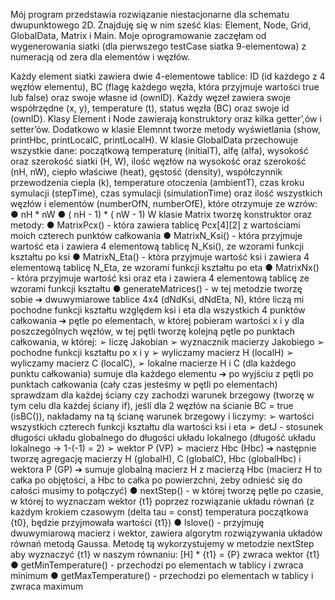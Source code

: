 Mój program przedstawia rozwiązanie niestacjonarne dla schematu
dwupunktowego 2D. Znajduję się w nim sześć klas: Element, Node,
Grid, GlobalData, Matrix i Main. Moje oprogramowanie zaczęłam od
wygenerowania siatki (dla pierwszego testCase siatka 9-elementowa) z
numeracją od zera dla elementów i węzłów.

Każdy element siatki zawiera dwie 4-elementowe tablice: ID (id każdego
z 4 węzłów elementu), BC (flagę każdego węzła, która przyjmuje
wartości true lub false) oraz swoje własne id (ownID).
Każdy węzeł zawiera swoje współrzędne (x, y), temperature (t), status
węzła (BC) oraz swoje id (ownID).
Klasy Element i Node zawierają konstruktory oraz kilka getter’,ów i
setter’ów. Dodatkowo w klasie Elemnnt tworze metody wyświetlania
(show, printHbc, printLocalC, printLocalH).
W klasie GlobalData przechowuje wszystkie dane: początkową
temperaturę (initialT), alfę (alfa), wysokość oraz szerokość siatki (H, W),
ilość węzłów na wysokość oraz szerokość (nH, nW), ciepło właściwe
(heat), gęstość (density), współczynnik przewodzenia ciepla (k),
temperature otoczenia (ambientT), czas kroku symulacji (stepTime),
czas symulacji (simulationTime) oraz ilość wszystkich węzłów i
elementów (numberOfN, numberOfE), które otrzymuje ze wzrów:
● nH * nW
● ( nH - 1) * ( nW - 1)
W klasie Matrix tworzę konstruktor oraz metody:
● MatrixPcx() - która zawiera tablicę Pcx[4][2] z wartościami moich
czterech punktów całkowania
● MatrixN_Ksi() - która przyjmuje wartość eta i zawiera 4
elementową tablicę N_Ksi(), ze wzorami funkcji kształtu po ksi
● MatrixN_Eta() - która przyjmuje wartość ksi i zawiera 4
elementową tablicę N_Eta, ze wzorami funkcji kształtu po eta
● MatrixNx() - która przyjmuje wartość ksi oraz eta i zawiera 4
elementową tablicę ze wzorami funkcji kształtu
● generateMatrices() - w tej metodzie tworzę sobie
➔ dwuwymiarowe tablice 4x4 (dNdKsi, dNdEta, N), które liczą
mi pochodne funkcji kształtu względem ksi i eta dla
wszystkich 4 punktów całkowania
➔ pętle po elementach, w której pobieram wartości x i y dla
poszczególnych węzłów, w tej pętli tworzę kolejną pętle po
punktach całkowania, w której:
➢ liczę Jakobian
➢ wyznacznik macierzy Jakobiego
➢ pochodne funkcji kształtu po x i y
➢ wyliczamy macierz H (localH)
➢ wyliczamy macierz C (localC),
➢ lokalne macierze H i C (dla każdego punktu
całkowania) sumuje dla każdego elementu
➔ po wyjściu z pętli po punktach całkowania (cały czas
jesteśmy w pętli po elementach) sprawdzam dla każdej
ściany czy zachodzi warunek brzegowy (tworzę w tym celu
dla każdej ściany if), jeśli dla 2 węzłów na ścianie BC = true
(isBC()), nakładamy na tą ścianę warunek brzegowy i
liczymy:
➢ wartości wszystkich czterech funkcji kształtu dla
wartości ksi i eta
➢ detJ - stosunek długości układu globalnego do długości
układu lokalnego (długość układu lokalnego -> 1-(-1) =
2)
➢ wektor P (VP)
➢ macierz Hbc (Hbc)
➔ następnie tworzę agregację macierzy H (globalH), C
(globalC), Hbc (globalHbc) i wektora P (GP)
➔ sumuje globalną macierz H z macierzą Hbc (macierz H to
całka po objętości, a Hbc to całka po powierzchni, żeby
odnieść się do całości musimy to połączyć)
● nextStep() - w której tworzę pętle po czasie, w której to
wyznaczam wektor {t1} poprzez rozwiązanie układu równań (z
każdym krokiem czasowym (delta tau = const) temperatura
początkowa {t0}, będzie przyjmowała wartości {t1})
● lslove() - przyjmuję dwuwymiarową macierz i wektor, zawiera
algorytm rozwiązywania układów równań metodą Gaussa. Metodę
tą wykorzystujemy w metodzie nextStep aby wyznaczyć {t1} w
naszym równaniu:
[H] * {t1} = {P}
zwraca wektor {t1}
● getMinTemperature() - przechodzi po elementach w tablicy i
zwraca minimum
● getMaxTemperature() - przechodzi po elementach w tablicy i
zwraca maximum
